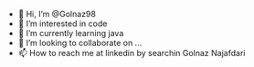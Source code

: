 - 👋 Hi, I’m @Golnaz98
- 👀 I’m interested in code
- 🌱 I’m currently learning java
- 💞️ I’m looking to collaborate on ...
- 📫 How to reach me at linkedin by searchin Golnaz Najafdari

<!---
Golnaz98/Golnaz98 is a ✨ special ✨ repository because its `README.md` (this file) appears on your GitHub profile.
You can click the Preview link to take a look at your changes.
--->
